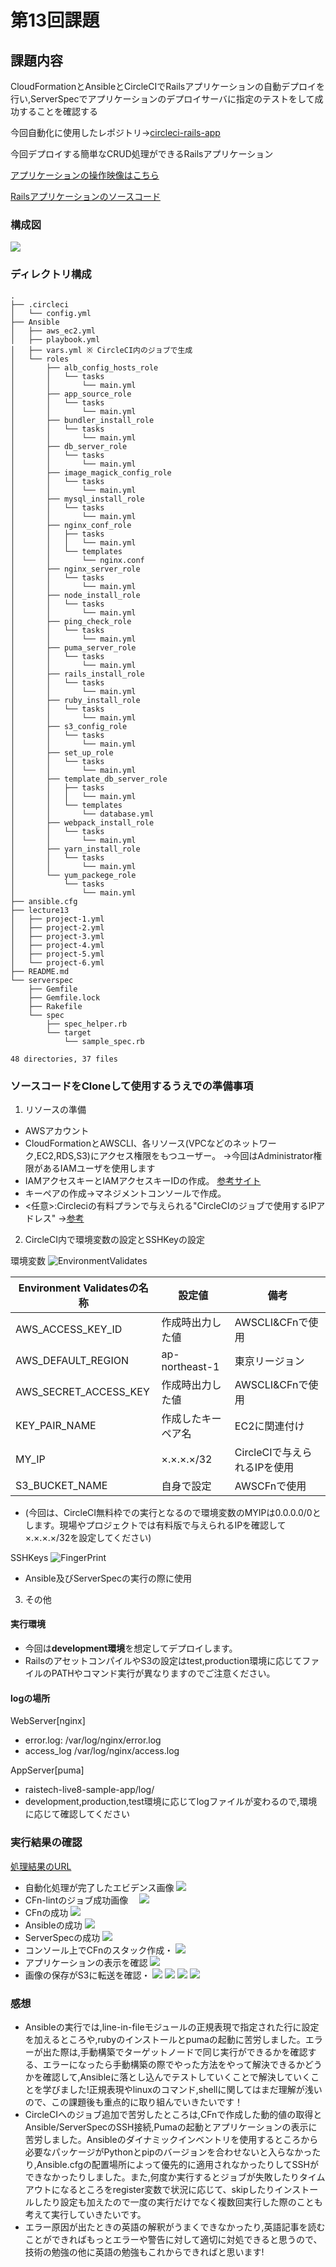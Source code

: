 # 第13回課題
## 課題内容
CloudFormationとAnsibleとCircleCIでRailsアプリケーションの自動デプロイを行い,ServerSpecでアプリケーションのデプロイサーバに指定のテストをして成功することを確認する

今回自動化に使用したレポジトリ→[circleci-rails-app](https://github.com/tushiko23/circleci-rails-app)

今回デプロイする簡単なCRUD処理ができるRailsアプリケーション

[アプリケーションの操作映像はこちら](https://lecture13-evdence-app.s3.ap-northeast-1.amazonaws.com/Screen+recording+2024-12-22+21.25.34.webm)

[Railsアプリケーションのソースコード](https://github.com/yuta-ushijima/raisetech-live8-sample-app)

### 構成図

![](lecture13/images/01_AWS_Architecture_Diagram.png)

### ディレクトリ構成
```
.
├── .circleci
│   └── config.yml
├── Ansible
│   ├── aws_ec2.yml
│   ├── playbook.yml
│   ├── vars.yml ※ CircleCI内のジョブで生成
│   └── roles
│       ├── alb_config_hosts_role
│       │   └── tasks
│       │       └── main.yml
│       ├── app_source_role
│       │   └── tasks
│       │       └── main.yml
│       ├── bundler_install_role
│       │   └── tasks
│       │       └── main.yml
│       ├── db_server_role 
│       │   └── tasks
│       │       └── main.yml
│       ├── image_magick_config_role
│       │   └── tasks
│       │       └── main.yml
│       ├── mysql_install_role
│       │   └── tasks
│       │       └── main.yml
│       ├── nginx_conf_role
│       │   ├── tasks
│       │   │   └── main.yml
│       │   └── templates
│       │       └── nginx.conf
│       ├── nginx_server_role
│       │   └── tasks
│       │       └── main.yml
│       ├── node_install_role
│       │   └── tasks
│       │       └── main.yml
│       ├── ping_check_role
│       │   └── tasks
│       │       └── main.yml
│       ├── puma_server_role
│       │   └── tasks
│       │       └── main.yml
│       ├── rails_install_role
│       │   └── tasks
│       │       └── main.yml
│       ├── ruby_install_role
│       │   └── tasks
│       │       └── main.yml
│       ├── s3_config_role
│       │   └── tasks
│       │       └── main.yml
│       ├── set_up_role
│       │   └── tasks
│       │       └── main.yml
│       ├── template_db_server_role
│       │   ├── tasks
│       │   │   └── main.yml
│       │   └── templates
│       │       └── database.yml
│       ├── webpack_install_role
│       │   └── tasks
│       │       └── main.yml
│       ├── yarn_install_role
│       │   └── tasks
│       │       └── main.yml
│       └── yum_packege_role
│           └── tasks
│               └── main.yml
├── ansible.cfg
├── lecture13
│   ├── project-1.yml
│   ├── project-2.yml
│   ├── project-3.yml
│   ├── project-4.yml
│   ├── project-5.yml
│   └── project-6.yml
├── README.md
└── serverspec
    ├── Gemfile
    ├── Gemfile.lock
    ├── Rakefile
    └── spec
        ├── spec_helper.rb
        └── target
            └── sample_spec.rb

48 directories, 37 files
```
### ソースコードをCloneして使用するうえでの準備事項

1. リソースの準備
* AWSアカウント
*  CloudFormationとAWSCLI、各リソース(VPCなどのネットワーク,EC2,RDS,S3)にアクセス権限をもつユーザー。
   →今回はAdministrator権限があるIAMユーザを使用します
* IAMアクセスキーとIAMアクセスキーIDの作成。
[参考サイト](https://en-junior.com/create_access_key/)
* キーペアの作成→マネジメントコンソールで作成。
* <任意>:Circleciの有料プランで与えられる"CircleCIのジョブで使用するIPアドレス"
→[参考](https://circleci.com/docs/ja/ip-ranges/)

2. CircleCI内で環境変数の設定とSSHKeyの設定

環境変数
![EnvironmentValidates](lecture13/images/03_CircleCI_Environment_Valiables.png)

|Environment Validatesの名称|設定値|備考|
| ---- | ---- | ---- |
|AWS_ACCESS_KEY_ID|作成時出力した値|AWSCLI&CFnで使用|
|AWS_DEFAULT_REGION|ap-northeast-1|東京リージョン|
|AWS_SECRET_ACCESS_KEY|作成時出力した値|AWSCLI&CFnで使用|
|KEY_PAIR_NAME|作成したキーペア名|EC2に関連付け|
|MY_IP|×.×.×.×/32|CircleCIで与えられるIPを使用|
|S3_BUCKET_NAME|自身で設定|AWSCFnで使用|

* (今回は、CircleCI無料枠での実行となるので環境変数のMYIPは0.0.0.0/0とします。現場やプロジェクトでは有料版で与えられるIPを確認して×.×.×.×/32を設定してください)

SSHKeys
![FingerPrint](lecture13/images/03_CircleCI_FingerPrint.png)

* Ansible及びServerSpecの実行の際に使用

3. その他
#### 実行環境

* 今回は**development環境**を想定してデプロイします。
* RailsのアセットコンパイルやS3の設定はtest,production環境に応じてファイルのPATHやコマンド実行が異なりますのでご注意ください。 

#### logの場所

WebServer[nginx] 
 * error.log: /var/log/nginx/error.log 
 * access_log  /var/log/nginx/access.log

AppServer[puma] 
 * raistech-live8-sample-app/log/
 * development,production,test環境に応じてlogファイルが変わるので,環境に応じて確認してください

### 実行結果の確認

[処理結果のURL](https://app.circleci.com/pipelines/github/tushiko23/circleci-rails-app/227/workflows/0ac6a4f8-6bb3-4832-8d88-9ae5efad2a13)

* 自動化処理が完了したエビデンス画像
![](lecture13/images/04_CircleCI_All_Job_Success.png)
* CFn-lintのジョブ成功画像　
![](lecture13/images/05_CircleCI_cfn_lint.png)
* CFnの成功
![](lecture13/images/06_CircleCI_cfn_stack_create.png)
* Ansibleの成功
![](lecture13/images/07_CircleCI_ansible.png) 
* ServerSpecの成功
![](lecture13/images/08_CircleCI_serverspec.png)
* コンソール上でCFnのスタック作成・
![](lecture13/images/09_CFn_Stack.png)
* アプリケーションの表示を確認
![](lecture13/images/10_App_deploy.png)
* 画像の保存がS3に転送を確認・
![](lecture13/images/11_S3_check_storage.png)
![](lecture13/images/12_S3_images_1.png)
![](lecture13/images/13_S3_images_2.png)
![](lecture13/images/14_S3_images_3.png)

### 感想
* Ansibleの実行では,line-in-fileモジュールの正規表現で指定された行に設定を加えるところや,rubyのインストールとpumaの起動に苦労しました。エラーが出た際は,手動構築でターゲットノードで同じ実行ができるかを確認する、エラーになったら手動構築の際でやった方法をやって解決できるかどうかを確認して,Ansibleに落とし込んでテストしていくことで解決していくことを学びました!正規表現やlinuxのコマンド,shellに関してはまだ理解が浅いので、この課題後も重点的に取り組んでいきたいです！
* CircleCIへのジョブ追加で苦労したところは,CFnで作成した動的値の取得とAnsible/ServerSpecのSSH接続,Pumaの起動とアプリケーションの表示に苦労しました。Ansibleのダイナミックインベントリを使用するところから必要なパッケージがPythonとpipのバージョンを合わせないと入らなかったり,Ansible.cfgの配置場所によって優先的に適用されなかったりしてSSHができなかったりしました。また,何度か実行するとジョブが失敗したりタイムアウトになるところをregister変数で状況に応じて、skipしたりインストールしたり設定も加えたので一度の実行だけでなく複数回実行した際のことも考えて実行していきたいです。
* エラー原因が出たときの英語の解釈がうまくできなかったり,英語記事を読むことができればもっとエラーや警告に対して適切に対処できると思うので、技術の勉強の他に英語の勉強もこれからできればと思います!

